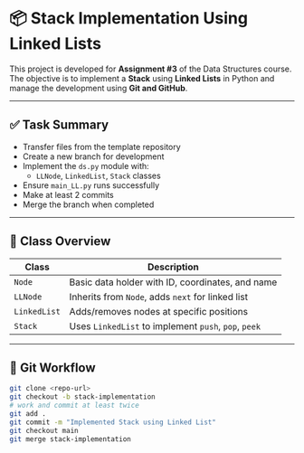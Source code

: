 # 📦 Stack Implementation Using Linked Lists

This project is developed for **Assignment #3** of the Data Structures course. The objective is to implement a **Stack** using **Linked Lists** in Python and manage the development using **Git and GitHub**.

---

## ✅ Task Summary

- Transfer files from the template repository  
- Create a new branch for development  
- Implement the `ds.py` module with:
  - `LLNode`, `LinkedList`, `Stack` classes
- Ensure `main_LL.py` runs successfully  
- Make at least 2 commits  
- Merge the branch when completed

---

## 🔧 Class Overview

| Class        | Description                                           |
|--------------|--------------------------------------------------------|
| `Node`       | Basic data holder with ID, coordinates, and name      |
| `LLNode`     | Inherits from `Node`, adds `next` for linked list     |
| `LinkedList` | Adds/removes nodes at specific positions              |
| `Stack`      | Uses `LinkedList` to implement `push`, `pop`, `peek`  |

---

## 🔀 Git Workflow

```bash
git clone <repo-url>
git checkout -b stack-implementation
# work and commit at least twice
git add .
git commit -m "Implemented Stack using Linked List"
git checkout main
git merge stack-implementation
